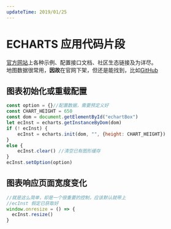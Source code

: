```yaml
---
updateTime: 2019/01/25
---
```

# ECHARTS 应用代码片段
[官方网站](https://echarts.baidu.com/)上各种示例、配置接口文档、社区生态链接及为详尽。  
地图数据很常用，**因故**在官网下架，但还是能找到，比如[GitHub](https://github.com/apache/incubator-echarts/tree/master/map)

## 图表初始化或重载配置
```javascript
const option = {}//配置数据，需要预定义好
const CHART_HEIGHT = 650
const dom = document.getElementById("echartBox")
let ecInst = echarts.getInstanceByDom(dom)
if (! ecInst) {
    ecInst = echarts.init(dom, "", {height: CHART_HEIGHT})
}
else {
    ecInst.clear() //清空已有图形缓存
}
ecInst.setOption(option)
```

## 图表响应页面宽度变化
```javascript
//就是这么简单，却是一个很重要的控制，应该默认就带上
//ecInst 假定已获取好
window.onresize = () => {
  ecInst.resize()
}
```